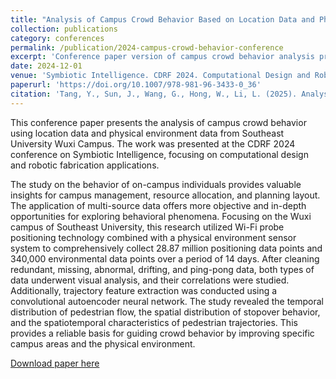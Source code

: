 ```yaml
---
title: "Analysis of Campus Crowd Behavior Based on Location Data and Physical Environment Data: A Case Study of Southeast University Wuxi Campus"
collection: publications
category: conferences
permalink: /publication/2024-campus-crowd-behavior-conference
excerpt: 'Conference paper version of campus crowd behavior analysis presented at CDRF 2024.'
date: 2024-12-01
venue: 'Symbiotic Intelligence. CDRF 2024. Computational Design and Robotic Fabrication'
paperurl: 'https://doi.org/10.1007/978-981-96-3433-0_36'
citation: 'Tang, Y., Sun, J., Wang, G., Hong, W., Li, L. (2025). Analysis of Campus Crowd Behavior Based on Location Data and Physical Environment Data: A Case Study of Southeast University Wuxi Campus. In: Chai, H., Bao, D.W.N., Guo, Z., Yuan, P.F. (eds) Symbiotic Intelligence. CDRF 2024. Computational Design and Robotic Fabrication. Springer, Singapore.'
---
```


This conference paper presents the analysis of campus crowd behavior using location data and physical environment data from Southeast University Wuxi Campus. The work was presented at the CDRF 2024 conference on Symbiotic Intelligence, focusing on computational design and robotic fabrication applications.

The study on the behavior of on-campus individuals provides valuable insights for campus management, resource allocation, and planning layout. The application of multi-source data offers more objective and in-depth opportunities for exploring behavioral phenomena. Focusing on the Wuxi campus of Southeast University, this research utilized Wi-Fi probe positioning technology combined with a physical environment sensor system to comprehensively collect 28.87 million positioning data points and 340,000 environmental data points over a period of 14 days. After cleaning redundant, missing, abnormal, drifting, and ping-pong data, both types of data underwent visual analysis, and their correlations were studied. Additionally, trajectory feature extraction was conducted using a convolutional autoencoder neural network. The study revealed the temporal distribution of pedestrian flow, the spatial distribution of stopover behavior, and the spatiotemporal characteristics of pedestrian trajectories. This provides a reliable basis for guiding crowd behavior by improving specific campus areas and the physical environment.

<a href='https://doi.org/10.1007/978-981-96-3433-0_36'>Download paper here</a>
